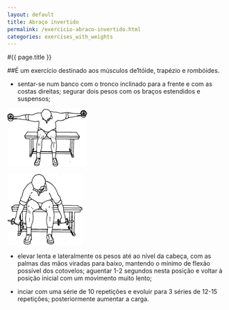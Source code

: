 ```yaml
---
layout: default
title: Abraço invertido
permalink: /exercicio-abraco-invertido.html
categories: exercises_with_weights
---
```


#{{ page.title }}

##É um exercício destinado aos músculos de1tóide, trapézio e rom­bóides.

* sentar-se num banco com o tronco inclinado para a frente e com as costas direitas; segurar dois pesos com os braços estendidos e suspensos;

![Abraço invertido](assets/exercicio-bracos-com-as-ancas-flectidas_clip_image002.gif)

![Abraço invertido](assets/exercicio-bracos-com-as-ancas-flectidas_clip_image004.gif)

* elevar lenta e lateralmente os pesos até ao nível da cabeça, com as palmas das mãos viradas para baixo, mantendo o mínimo de flexão possível dos cotovelos; aguentar 1-2 segundos nesta posição e voltar à posição inicial com um movimento muito lento;

* inciar com uma série de 10 repetições e evoluir para 3 séries de 12-15 repetições; posteriormente aumentar a carga.
